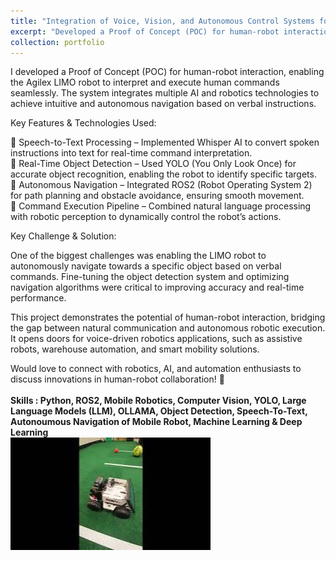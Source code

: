 ```yaml
---
title: "Integration of Voice, Vision, and Autonomous Control Systems for LIMO ROS2 Robot"
excerpt: "Developed a Proof of Concept (POC) for human-robot interaction using the Agilex LIMO robot. The system enables the robot to understand and execute human commands through speech-to-text (Whisper AI), real-time object detection (YOLO), and autonomous navigation (ROS2). The key challenge was achieving accurate navigation towards a specific object based on verbal instructions. This project showcases the potential of AI-driven robotics in intuitive human-robot interaction.<br /><br /><b>Skills : Python, ROS2, Mobile Robotics, Computer Vision, YOLO, Large Language Models (LLM), OLLAMA, Object Detection, Speech-To-Text, Autonoumous Navigation of Mobile Robot, Machine Learning & Deep Learning</b>"
collection: portfolio
---
```


I developed a Proof of Concept (POC) for human-robot interaction, enabling the Agilex LIMO robot to interpret and execute human commands seamlessly. The system integrates multiple AI and robotics technologies to achieve intuitive and autonomous navigation based on verbal instructions.<br />

Key Features & Technologies Used:<br />

🔹 Speech-to-Text Processing – Implemented Whisper AI to convert spoken instructions into text for real-time command interpretation.<br />
🔹 Real-Time Object Detection – Used YOLO (You Only Look Once) for accurate object recognition, enabling the robot to identify specific targets.<br />
🔹 Autonomous Navigation – Integrated ROS2 (Robot Operating System 2) for path planning and obstacle avoidance, ensuring smooth movement.<br />
🔹 Command Execution Pipeline – Combined natural language processing with robotic perception to dynamically control the robot’s actions.<br />

Key Challenge & Solution:<br />

One of the biggest challenges was enabling the LIMO robot to autonomously navigate towards a specific object based on verbal commands. Fine-tuning the object detection system and optimizing navigation algorithms were critical to improving accuracy and real-time performance.<br />

This project demonstrates the potential of human-robot interaction, bridging the gap between natural communication and autonomous robotic execution. It opens doors for voice-driven robotics applications, such as assistive robots, warehouse automation, and smart mobility solutions.<br />

Would love to connect with robotics, AI, and automation enthusiasts to discuss innovations in human-robot collaboration! 🚀 
<br /><br />
<b>Skills : Python, ROS2, Mobile Robotics, Computer Vision, YOLO, Large Language Models (LLM), OLLAMA, Object Detection, Speech-To-Text, Autonoumous Navigation of Mobile Robot, Machine Learning & Deep Learning</b>
<br />
[![Watch Video](images/robot_project_thumbnail.jpg)](https://www.youtube.com/watch?v=K_PSj31df3k)

